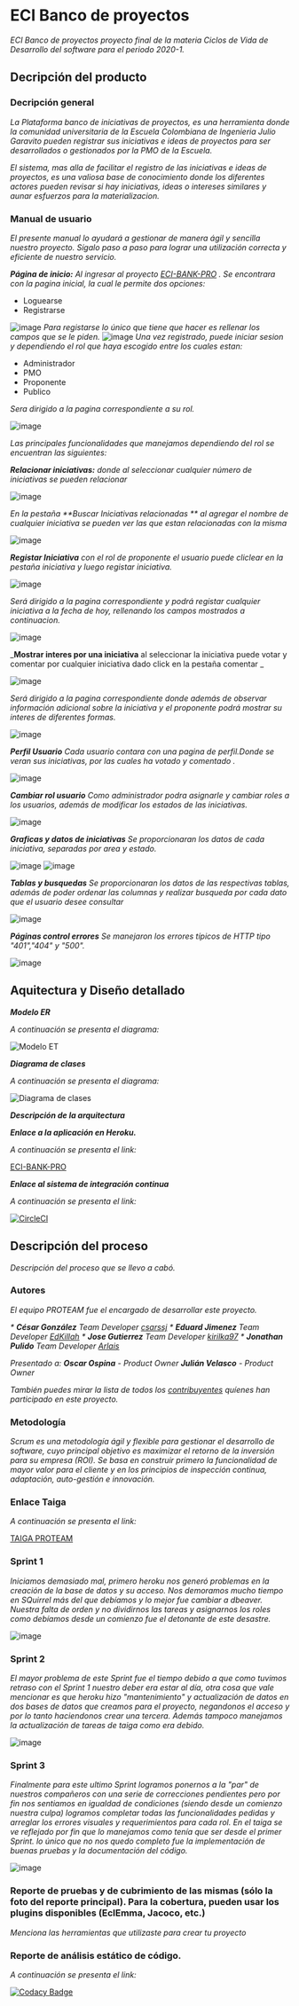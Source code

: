 # ECI Banco de proyectos
_ECI Banco de proyectos proyecto final de la materia Ciclos de Vida de Desarrollo del software para el periodo 2020-1._

## Decripción del producto

### Decripción general

_La Plataforma banco de iniciativas de proyectos, es una herramienta donde la comunidad universitaria de la Escuela Colombiana de Ingenieria Julio Garavito pueden registrar sus iniciativas e ideas de proyectos para ser desarrollados o gestionados por la PMO de la Escuela._

_El sistema, mas alla de facilitar el registro de las iniciativas e ideas de proyectos, es una valiosa base de conocimiento donde los diferentes actores pueden revisar si hay iniciativas, ideas o intereses similares y aunar esfuerzos para la materializacion._

### Manual de usuario

_El presente manual lo ayudará a gestionar de manera ágil y sencilla nuestro proyecto. 
Sígalo paso a paso para lograr una utilización correcta y eficiente de nuestro servicio._

_**Página de inicio:** Al ingresar al proyecto [ECI-BANK-PRO](https://eci-bank-pro.herokuapp.com/faces/login.xhtml) ._
_Se encontrara con la pagina inicial, la cual le permite dos opciones:_

* Loguearse
* Registrarse

![image](https://raw.githubusercontent.com/2020-1-PROYCVDS-PROTEAM/PROTEAM/master/Imagenes/Inicio.png)
_Para registarse lo único que tiene que hacer es rellenar los campos que se le piden._
![image](https://raw.githubusercontent.com/2020-1-PROYCVDS-PROTEAM/PROTEAM/master/Imagenes/Registro.png)
_Una vez registrado, puede iniciar sesion y dependiendo el rol que haya escogido entre los cuales estan:_

* Administrador
* PMO
* Proponente
* Publico

_Sera dirigido a la pagina correspondiente a su rol._

![image](https://raw.githubusercontent.com/2020-1-PROYCVDS-PROTEAM/PROTEAM/master/Imagenes/PaginaRol.png)

_Las principales funcionalidades que manejamos dependiendo del rol se encuentran las siguientes:_

_**Relacionar iniciativas:** donde al seleccionar cualquier número de iniciativas se pueden relacionar_

![image](https://raw.githubusercontent.com/2020-1-PROYCVDS-PROTEAM/PROTEAM/master/Imagenes/Relacionar.png)

_En la pestaña **Buscar Iniciativas relacionadas ** al agregar el nombre de cualquier iniciativa se pueden ver las que estan relacionadas con la misma_

![image](https://raw.githubusercontent.com/2020-1-PROYCVDS-PROTEAM/PROTEAM/master/Imagenes/BuscarR.png)

_**Registar Iniciativa** con el rol de proponente el usuario puede cliclear en la pestaña iniciativa y luego registar iniciativa._

![image](https://raw.githubusercontent.com/2020-1-PROYCVDS-PROTEAM/PROTEAM/master/Imagenes/RegistrarIni1.png)

_Será dirigido a la pagina correspondiente y podrá registar cualquier iniciativa a la fecha de hoy, rellenando los campos mostrados a continuacion._

![image](https://raw.githubusercontent.com/2020-1-PROYCVDS-PROTEAM/PROTEAM/master/Imagenes/RegistrarIni2.png)

_**Mostrar interes por una iniciativa** al seleccionar la iniciativa puede votar y comentar por cualquier iniciativa dado click en la pestaña comentar _

![image](https://raw.githubusercontent.com/2020-1-PROYCVDS-PROTEAM/PROTEAM/master/Imagenes/Voto.png)

_Será dirigido a la pagina correspondiente donde además de observar información adicional sobre la iniciativa y el proponente podrá mostrar su interes de diferentes formas._

![image](https://raw.githubusercontent.com/2020-1-PROYCVDS-PROTEAM/PROTEAM/master/Imagenes/Comentar.png)

_**Perfil Usuario** Cada usuario contara con una pagina de perfil.Donde se veran sus iniciativas, por las cuales ha votado y comentado ._

![image](https://raw.githubusercontent.com/2020-1-PROYCVDS-PROTEAM/PROTEAM/master/Imagenes/Perfil.png)

_**Cambiar rol usuario** Como administrador podra asignarle y cambiar roles a los usuarios, además de modificar los estados de las iniciativas._

![image](https://raw.githubusercontent.com/2020-1-PROYCVDS-PROTEAM/PROTEAM/master/Imagenes/Rol.png)	

_**Graficas y datos de iniciativas** Se proporcionaran los datos de cada iniciativa, separadas por area y estado._

![image](https://raw.githubusercontent.com/2020-1-PROYCVDS-PROTEAM/PROTEAM/master/Imagenes/Grafica1.png)
![image](https://raw.githubusercontent.com/2020-1-PROYCVDS-PROTEAM/PROTEAM/master/Imagenes/Grafica2.png)

_**Tablas y busquedas** Se proporcionaran los datos de las respectivas tablas, además de poder ordenar las columnas y realizar busqueda por cada dato que el usuario desee consultar_

![image](https://raw.githubusercontent.com/2020-1-PROYCVDS-PROTEAM/PROTEAM/master/Imagenes/TablasB.png)

_**Páginas control errores** Se manejaron los errores típicos de HTTP tipo "401","404" y "500"._

![image](https://raw.githubusercontent.com/2020-1-PROYCVDS-PROTEAM/PROTEAM/master/Imagenes/Error1.png)



## Aquitectura y Diseño detallado

_**Modelo ER**_

_A continuación se presenta el diagrama:_

![Modelo ET](https://raw.githubusercontent.com/2020-1-PROYCVDS-PROTEAM/PROTEAM/master/Imagenes/ModeloER.png)

_**Diagrama de clases**_

_A continuación se presenta el diagrama:_

![Diagrama de clases ](https://raw.githubusercontent.com/2020-1-PROYCVDS-PROTEAM/PROTEAM/master/Imagenes/DiagramaClass.png)

_**Descripción de la arquitectura**_




_**Enlace a la aplicación en Heroku.**_

_A continuación se presenta el link:_

[ECI-BANK-PRO](https://eci-bank-pro.herokuapp.com/faces/login.xhtml)

_**Enlace al sistema de integración continua**_

_A continuación se presenta el link:_

[![CircleCI](https://circleci.com/gh/2020-1-PROYCVDS-PROTEAM/PROTEAM.svg?style=svg)](https://circleci.com/gh/2020-1-PROYCVDS-PROTEAM/PROTEAM)



## Descripción del proceso

_Descripción del proceso que se llevo a cabó._

### Autores 

_El equipo PROTEAM fue el encargado de desarrollar este proyecto._

_*  **César González**  *Team Developer*  [csarssj](https://github.com/csarssj)_
_*  **Eduard Jimenez**  *Team Developer*  [EdKillah](https://github.com/EdKillah)_
_*  **Jose Gutierrez**  *Team Developer*  [kirilka97](https://github.com/kirilka97)_
_*  **Jonathan Pulido**  *Team Developer*  [Arlais](https://github.com/Arlais)_

_Presentado a:_
_**Oscar Ospina** - *Product Owner*_
_**Julián Velasco** - *Product Owner*_

_También puedes mirar la lista de todos los [contribuyentes](https://github.com/2020-1-PROYCVDS-PROTEAM/PROTEAM/graphs/contributors) quíenes han participado en este proyecto._

### Metodología

_Scrum es una metodología ágil y flexible para gestionar el desarrollo de software, cuyo principal objetivo es maximizar el retorno de la inversión para su empresa (ROI). Se basa en construir primero la funcionalidad de mayor valor para el cliente y en los principios de inspección continua, adaptación, auto-gestión e innovación._


### Enlace Taiga

_A continuación se presenta el link:_

[TAIGA PROTEAM](https://tree.taiga.io/project/csarssj-plataforma-banco-de-iniciativas-de-proyectos/backlog)

### Sprint 1

_Iniciamos demasiado mal, primero heroku nos generó problemas en la creación de la base de datos y su acceso. Nos demoramos mucho tiempo en SQuirrel
más del que debíamos y lo mejor fue cambiar a dbeaver. Nuestra falta de orden y no dividirnos las tareas y asignarnos los roles como debíamos desde un comienzo
fue el detonante de este desastre._

![image](https://raw.githubusercontent.com/2020-1-PROYCVDS-PROTEAM/PROTEAM/master/Imagenes/Sprint1.png)

### Sprint 2

_El mayor problema de este Sprint fue el tiempo debido a que como tuvimos retraso con el Sprint 1 nuestro deber era estar al día, otra cosa que vale mencionar es 
que heroku hizo "mantenimiento" y actualización de datos en dos bases de datos que creamos para el proyecto, negandonos el acceso y por lo tanto haciendonos crear una tercera.
Además tampoco manejamos la actualización de tareas de taiga como era debido._

![image](https://raw.githubusercontent.com/2020-1-PROYCVDS-PROTEAM/PROTEAM/master/Imagenes/Sprint2.png)

### Sprint 3

_Finalmente para este ultimo Sprint logramos ponernos a la "par" de nuestros compañeros con una serie de correcciones pendientes pero por fin nos sentiamos en igualdad de condiciones
(siendo desde un comienzo nuestra culpa) logramos completar todas las funcionalidades pedidas y arreglar los errores visuales y requerimientos para cada rol. En el taiga se ve reflejado
por fin que lo manejamos como tenía que ser desde el primer Sprint. lo único que no nos quedo completo fue la implementación de buenas pruebas y la documentación del código._

![image](https://raw.githubusercontent.com/2020-1-PROYCVDS-PROTEAM/PROTEAM/master/Imagenes/Sprint3.png)

### Reporte de pruebas y de cubrimiento de las mismas (sólo la foto del reporte principal). Para la cobertura, pueden usar los plugins disponibles (EclEmma, Jacoco, etc.)

_Menciona las herramientas que utilizaste para crear tu proyecto_

### Reporte de análisis estático de código.

_A continuación se presenta el link:_

[![Codacy Badge](https://api.codacy.com/project/badge/Grade/baf8244e49784d8799ab8bccba65d7b5)](https://www.codacy.com/gh/2020-1-PROYCVDS-PROTEAM/PROTEAM?utm_source=github.com&amp;utm_medium=referral&amp;utm_content=2020-1-PROYCVDS-PROTEAM/PROTEAM&amp;utm_campaign=Badge_Grade)

